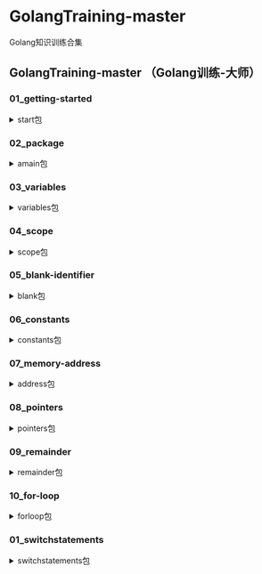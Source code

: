 # GolangTraining-master
Golang知识训练合集

## GolangTraining-master （Golang训练-大师）
### 01_getting-started  
<details>
<summary>start包</summary>

##### fmt.Println()
##### fmt.Printf()↓
1. %d（十进制）  如：60 的十进制写法 60
2. %b（二进制）  如：60 的二进制写法 111100
3. %x（十六进制a-f）  如：60 的十六进制写法 3c
4. %X（十六进制A-F）  如：60 的十六进制写法 3C
5. %#x（0x开头，十六进制a-f） 如：60 的十六进制写法 0x3c
6. %#X（0X开头，十六进制a-f） 如：60 的十六进制写法 0X3c
7. %q（单引号括起来的go语法字符字面值） 如：60 的字符字面值法 '<'
</details>

### 02_package
<details>
<summary>amain包</summary>

#### 同一包下的函数调用方式及要求:
1. 调用：函数名()
2. 要求：需要注意此时对标识符（函数名）的首字母无要求
#### 不同包下的变量和函数调用方式及要求:
1. 调用：包名.函数名()
2. 要求：需要注意此时对标识符（函数名）的首字母需要大写
</details>

### 03_variables
<details>
<summary>variables包</summary>

#### 变量的声明和初始化:
1. 使用关键字 “var” 
2. “:=” 运算符
3. 变量的作用域（全局变量：在函数外部声明可以在多个函数内部使用；局部变量：在函数内部声明只在该函数内部使用）
#### 单引号、双引号、反引号:
1. 双引号""：里面可以是单个字符也可以是字符串，双引号里面可以有转义字符，如\n、\r等，对应go语言中的string类型
2. 单引号''：单引号在go语言中表示golang中的rune（int32）类型，单引号里面的单个字符，对应的是该字符的ASCII码
3. 反引号``：像双引号一样工作，但是对转义字符无效，内容按照原格式输出
</details>

### 04_scope
<details>
<summary>scope包</summary>

#### 变量和函数 在同一包和不同包中的使用:
1. 需要注意标识符（变量名和函数名）的首字母大小写问题
#### 变量在函数内部声明
1. 作用域：在该函数内部
#### 变量在函数中声明，在{}括号内声明
1. 函数中声明-作用域：在该函数内部
2. 函数内-新的{}中声明-作用域：在{}内部
#### 同一包下，不同.go文件中声明的全局变量
1. 作用域：该包下的所有.go文件中均可使用
2. 注意：因为是同一包下的.go文件使用，所以全局变量首字母无需大写
#### 匿名函数
1. 没有名称的函数
2. 匿名函数可以赋值给变量(函数表达式:将函数赋值给变量)
3. 闭包帮助我们限制多个函数使用的变量作用域，如果没有闭包，两个或多个函数要访问同一个变量，该变量需要是包作用域

#### 顺序很重要
1. 针对函数内部声明的变量而言，必须先声明，然后再使用
2. 针对函数内部使用函数外部声明的变量时，变量声明所在行（位置顺序）不重要,代码编译时，会优先编译全局变量，然后编译函数

#### 变量跟踪
1. 变量与函数同名，函数赋值给变量后，此时标识符表示的是变量。

</details>

### 05_blank-identifier
<details>
<summary>blank包</summary>

#### 占位符 _
1. 在go语言中，声明而不使用的变量，会报错
2. 下划线 _:是一个特殊的标识符，被用作占位符。
3. 在不需要使用变量的地方,可以使用下划线作为变量名,这样可以避免编译器报出未使用变量的警告,同时也表明了这个变量是不需要使用的。 
4. 下划线还可以用于多个返回值的函数或方法中,当我们只需要其中的某些返回值时,可以使用下划线来忽略不需要的返回值,而只关心需要的返回值。
</details>

### 06_constants
<details>
<summary>constants包</summary>

#### 常量
1. 常量是一个简单不变的值
2. 使用关键字const声明

#### iota 
1. iota是go语言的常量计数器,只能在常量表达式中使用，例如：const a = iota //0
2. iota在const关键字出现时将被重置为0,const中每新增一行常量声明将使iota计数一次 可理解为const语句块中的行索引。
例如：  
const a = iota //0  
const b = iota //0  
const (  
    c = iota // 0  
    d = iota // 1  
    e = iota // 2  
)

#### 左移运算符 <<
1. 左移运算符（<<）将一个运算对象的各二进制位全部左移若干位（左边的二进制位丢弃，右边的补0）  
例如：  
KB = 1 << (iota * 10) // 1 << (1 * 10)  
KB = 1<<10   // 1的二进制是 1 ，左边舍弃10位，右边补上10个0 得到：100 0000 0000，将100 0000 0000 转换为十进制是 1 * 2^10 = 1024  
KB= 1024
</details>

### 07_memory-address
<details>
<summary>address包</summary>

#### 内存地址
1. &：取地址符
2. 使用&获取变量的地址输出的是十六进制数
3. 内存地址的使用：fmt.Scan(&变量)，Scan从标准输入扫描文本，将成功读取的空白分隔的值保存进成功传递给本函数的参数
</details>

### 08_pointers
<details>
<summary>pointers包</summary>

#### 指针
1. &：取地址符
2. *：根据地址取值运算符（根据地址取出指向的值）
3. 总结：对变量进行取地址(&)操作，可以获得这个变量的地址（指针变量）
4. 总结：指针变量的值是原变量的地址
5. 总结：对指针变量进取取值(*)操作，可以获得指针变量指向的原变量的值。
6. Go语言指针学习地址：https://blog.csdn.net/weixin_44211968/article/details/121343717
</details>

### 09_remainder
<details>
<summary>remainder包</summary>

#### 取余数 %
1. 算数运算符 % 用来取余运算
</details>

### 10_for-loop
<details>
<summary>forloop包</summary>

#### for 循环
1. for循环可以初始化循环条件i,例如：for i:=0;i<=10;i++{}
2. for循环可以嵌套
#### for 循环的 While 用法
1. for循环可以写成while的方式(带循环条件)，例如：i:=0 for i<10{i++}
2. for循环可以写成while的方式(不带循环条件，变成死循环)，例如：i:=0 for {i++}
#### for 循环中使用 break 结束循环
1. for循环可以写成while的方式(不带循环条件，变成死循环，但使用break可以结束循环)，例如：i:=0 for {if i>=10{break} i++}
#### for 循环中使用 continue 跳出循环
1. for循环可以写成while的方式(不带循环条件，变成死循环，但使用break可以结束循环，加上continue可以跳过一次循环，开始下次个循环)，例如：```i := 0
	for {
		i++
		if i%2 == 0 {
			continue
		}
		fmt.Println(i)
		if i >= 50 {
			break
		}
	}```
#### for 循环中输出字符（ UTF-8是Go使用的文本编码方案）
1. "string()" 可以把int类型的参数转换为string类型，并且输出参数（数值）对应的ASCII码，UTF-8是Go使用的文本编码方案。
2. "[]byte()" 可以把string类型的参数转换为[]uint8类型的切片,比如，" []byte("T") "，输出为：" [84] "，数值84对应的ASCII码是T
</details>


### 01_switchstatements
<details>
<summary>switchstatements包</summary>

#### switch 判断
1. 语法：```switch 表达式{ case 条件1:  代码块  case 条件2:  代码块  default  代码块}```
2. fallthrough的用法：用于穿透switch，当switch中某个case匹配成功之后,就执行该case语句，如果遇到fallthrough,那么后面紧邻的case无需匹配, 执行穿透执行。fallthrough应该位于某个case的最后一行
3. case后面同时具有多个条件：```switch 表达式{ case 条件1,条件2:  代码块  case 条件3:  代码块  default  代码块}```
4. switch后面可以没有表达式：```switch { case 条件1:  代码块  case 条件2,条件3:  代码块  default  代码块}```
5. switch中允许使用变量的类型：```switch x.(type){//这是一个断言;断言"x是这种类型"  case int:  代码块  case string:  代码块  case 结构体类型  代码块  default  代码块}```
</details>
